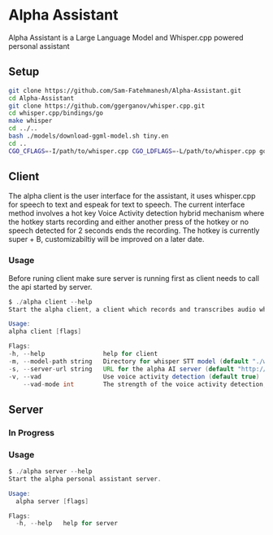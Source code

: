 # Alpha Assistant

Alpha Assistant is a Large Language Model and Whisper.cpp powered personal assistant

## Setup
```bash
git clone https://github.com/Sam-Fatehmanesh/Alpha-Assistant.git
cd Alpha-Assistant
git clone https://github.com/ggerganov/whisper.cpp.git
cd whisper.cpp/bindings/go
make whisper
cd ../..
bash ./models/download-ggml-model.sh tiny.en
cd ..
CGO_CFLAGS=-I/path/to/whisper.cpp CGO_LDFLAGS=-L/path/to/whisper.cpp go build -o alpha
```
## Client
The alpha client is the user interface for the assistant, it uses whisper.cpp for speech to text and espeak for text to speech. The current interface method involves a hot key Voice Activity detection hybrid mechanism where the hotkey starts recording and either another press of the hotkey or no speech detected for 2 seconds ends the recording. The hotkey is currently super + B, customizabiltiy will be improved on a later date.

### Usage
Before runing client make sure server is running first as client needs to call the api started by server.
```java
$ ./alpha client --help
Start the alpha client, a client which records and transcribes audio which is then sent to the alpha server.

Usage:
alpha client [flags]

Flags:
-h, --help                help for client
-m, --model-path string   Directory for whisper STT model (default "./whisper.cpp/models/ggml-tiny.en.bin")
-s, --server-url string   URL for the alpha AI server (default "http://127.0.0.1:22589")
-v, --vad                 Use voice activity detection (default true)
    --vad-mode int        The strength of the voice activity detection, from 0, most sensitive, to 3, least sensitive (default 1)
```

## Server
### In Progress

### Usage
```java
$ ./alpha server --help
Start the alpha personal assistant server.

Usage:
  alpha server [flags]

Flags:
  -h, --help   help for server
```